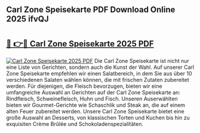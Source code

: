 ## Carl Zone Speisekarte PDF Download Online 2025 ifvQJ

# <h2><a href="http://gc7itq.nevu.top/?p=Carl+Zone+Speisekarte">🔗 👉🔴 Carl Zone Speisekarte 2025 PDF</a></h2>

[![Carl Zone Speisekarte 2025 PDF](https://i.imgur.com/dBaPXMq.png)](http://gc7itq.nevu.top/?p=Carl+Zone+Speisekarte)
Die Carl Zone Speisekarte ist nicht nur eine Liste von Gerichten, sondern auch die Kunst der Wahl. Auf unserer Carl Zone Speisekarte empfehlen wir einen Salatbereich, in dem Sie aus über 10 verschiedenen Salaten wählen können, die mit frischen Zutaten zubereitet werden. Für diejenigen, die Fleisch bevorzugen, bieten wir eine umfangreiche Auswahl an Gerichten auf der Carl Zone Speisekarte an: Rindfleisch, Schweinefleisch, Huhn und Fisch. Unseren Auserwählten bieten wir Gourmet-Gerichte wie Schaschlik und Steak an, die auf einem alten Feuer zubereitet werden. Unsere Carl Zone Speisekarte bietet eine große Auswahl an Desserts, von klassischen Torten und Kuchen bis hin zu exquisiten Crème Brûlée und Schokoladenspezialitäten.
